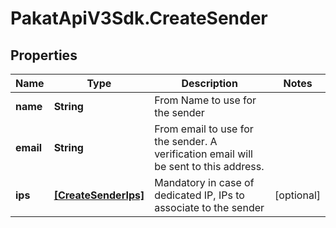 # PakatApiV3Sdk.CreateSender

## Properties
Name | Type | Description | Notes
------------ | ------------- | ------------- | -------------
**name** | **String** | From Name to use for the sender | 
**email** | **String** | From email to use for the sender. A verification email will be sent to this address. | 
**ips** | [**[CreateSenderIps]**](CreateSenderIps.md) | Mandatory in case of dedicated IP, IPs to associate to the sender | [optional] 


